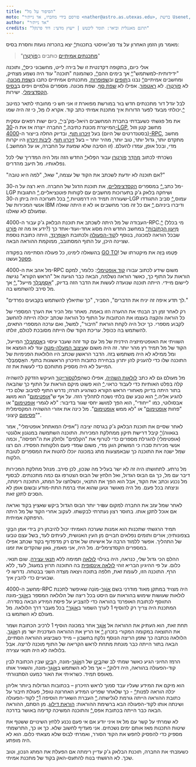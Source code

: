```yaml
---
title: "הסיפור על מל"
moto: "פורסם בידי מחברו, אד ניית׳ר <nather@astro.as.utexas.edu>, ברשת Usenet, ב-21 במאי 1983."
author: "אד ניית׳ר"
credits: "תרגם מאנגלית וביאר: תומר ליכטש | ייעוץ מדעי: דוד פרנקל"
---
```


מאמר מן הזמן האחרון על צד _מצ'ואיסטי_ בתכנות[^](annotations/recent-article)
יצא בהכרזה נועזת וחסרת בסיס:

> "[מתכנתים אמיתיים](glossary/real-programmer) כותבים ב[פוֹרְטְרַן](glossary/fortran)"

אולי כיום,
בתקופה דקדנטית זו של
בירה לייט, מחשבוני כיס[^](annotations/calculators), ותוכנה "ידידותית-למשתמש"[^](annotations/user-friendly-quatations)
אך בימים ההם[^](annotations/story-timeline-estimation),
כשהמונח "תוכנה" עוד היה נשמע מצחיק,
ומחשבים אמיתיים[^](annotations/real-computers) נבנו ב[תופים](glossary/drum-memory) וב[שפופרות](glossary/vaccum-tube),
מתכנתים אמיתיים כתבו ב[שפת מכונה](glossary/assembly-language).
לא [פוֹרְטְרַן](glossary/fortran). לא [ראטפוֹר](glossary/ratfor). אפילו לא [שפת סף](glossary/assembly-language).
שפת מכונה.
מספרים גולמיים ויפים ב[בסיס הקסדצימלי](glossary/hexadecimal).
ישירות.

לבל יגדל דור מתכנתים חדש
בּוּר במורשת מפוארת זו
אני חש כי מחובתי לתאר
כמיטב יכולתי מבעד לפער הדורות
איך מתכנת אמיתי כתב קוד.
אקרא לו מֵל,
כי זה היה שמו.[^](annotations/mel-kaye-bio)

את מל פגשתי כשעבדתי בחברת המחשבים רוֹיאל-מֶק'בִּי[^](annotations/the-timeline-of-royal-mcbee),
כיום ישות רפאים עסקית המייצרת מכונת כתיבה.[^](annotations/the-ghost-of-royal-mcbee)
החברה ייצרה אז את ה-[30-LGP](glossary/lgp-30),
מחשב קטן וזול (בסטנדרטים של היום)
בעל [זיכרון תוף](glossary/drum-memory),
ובדיוק החלה בייצור
ה-[4000-RPC](glossary/rpc-4000), מחשב מתקדם יותר,
גדול יותר, טוב יותר, מהיר יותר – בעל [זיכרון תוף](glossary/drum-memory).
[ליבּוֹת זיכרון](glossary/magnetic-core-memory) היו יקרות מדי,
ובכל אופן, עמדו להעלם.
(זו הסיבה שלא שמעת על החברה,
או על המחשב.)

נשׂכרתי לכתוב [מְהַדֵּר](glossary/compiler) [פוֹרְטְרַן](glossary/fortran)
עבור הפֶּלא[^](annotations/librazette-marvel) החדש הזה ומל היה המדריך שלי לכל נפלאותיו.
מל תיעב מהדרים.

"אם תוכנה לא יודעת לשכתב את הקוד של עצמה,"
שאל, "למה היא טובה?"

מל כתב,[^](annotations/handwritten-code)
במספרים [הקסדצימליים](glossary/hexadecimal),
את תוכנת הדגל של החברה.
היא רצה על ה-30-LGP
ושיחקה בלאק ג'ק בתערוכות מחשבים
עם לקוחות פוטנציאליים.[^](annotations/librazette-chicago-automation-show)
התגובות שעוררה תמיד היו דרמטיות.[^](annotations/librazette-quote-1)
בכל תערוכה היה ביתן ה-30-LGP עמוס,[^](annotations/librazette-quote-2)
סביב התגודדו אנשי המכירות של IBM
ודיברו ביניהם.[^](annotations/librazette-quote-3)
אם כל זה מכר מחשבים או לא
זו היתה שאלה שמעולם לא שאלנו.

העבודה של מל היתה לשכתב
את תוכנת הבלאק ג'ק עבור ה-4000-RPC.[^](annotations/mels-blackjack-game)
(מי בכלל ידע אז מה זה [פּוֹרְט](glossary/port)?)
[מִיעוּן הכְּתוֹבוֹת](glossary/addressing-scheme)[^](annotations/instruction1) במחשב החדש
היה מסוג אחד-ועוד-אחד
כך שבכל הוראה למכונה,
בנוסף ל[קוד-הפעולה](glossary/operation-code)
ולכתובת ה[אוֹפֵּרַנְדּ](glossary/operand),
היתה כתובת נוספת שציינה היכן, על התוף המסתובב,
ממוקמת ההוראה הבאה.

בהשאלה לימינו,
כל פעולה הסתיימה בפקודה [GO TO](glossary/goto)!
פַּטְמוּ בַּזֶּה את מיקטרתו של [פסקל](glossary/pascal) ועשנו.

מל אהב את ה-4000-RPC
משום שידע לכתוב עבורו [קוד אופטימלי](glossary/optimal-code):
כלומר, למקם הוראות על התוף
כך, כאשר הוראה נשלמה,
הבאה כבר הגיעה אל "הראש הקורא"
נגישה ליישום מיידי.
הייתה תוכנה שנועדה לעשות את הדבר הזה בדיוק,
"[אָסֶמְבְּלֶר](glossary/assembly-language) מייעל",[^](annotations/ref1)
אך מל סירב להשתמש בה.

"לך תדע איפה זה יניח את הדברים",
הסביר, "כך שתיאלץ להשתמש בקבועים נפרדים."

רק לאחר זמן רב הבנתי את ההערה הזו באמת.
מאחר ומל הכיר את הערך המספרי
של כל הוראה
והִקצה בעצמו את הכתובות על התוף
כל הוראה שכתב יכולה הייתה להחשב
לקבוע מספרי.
כך יכול היה לקחת הוראת "חיבור", למשל,
ואם ערכה המספרי התאים,
להשתמש בה כּכוֹפֵל.
עריכת הקוד שלו הייתה מסובכת לכולם, זולתו.

השוויתי את האופטימיזציה הידנית של מל
עם קוד זהה שעבר עיסוי ב[אָסֶמְבְּלֶר](glossary/assembly-language) המייעל,
הקוד של מל תמיד רץ מהר יותר.
זה היה משום ש[עיצוב המעלה-מטה](glossary/top-down-design)
עוד לא הומצא אז
ומל ממילא לא היה משתמש בזה.
הדבר הראשון שכתב היו הלולאות הפנימיות של התוכנה שלו
כדי להעניק להן יתרון
בבחירת כתובות הזיכרון הראשונות בתוף.
האָסֶמְבְּלֶר המייעל לא היה מספיק מתוחכם כדי לעשות את זה.

מל מעולם גם לא כתב [לולאות השהיה](glossary/time-delay-loop),
אפילו כשה[פְלֵקסוֹרַייטֵר](glossary/friden-flexowriter) העיקש
הזדקק להשהיה קלה בפלט האותיות כדי לעבוד כראוי.[^](annotations/flexowriter-cps)
הוא פשוט מיקם הוראות על התוף
כך שהבאה בתור היתה בדיוק מאחורי הראש הקורא
כשהגיע תורה;
נדרש התוף לסיבוב שלם
כדי להגיע אליה.[^](annotations/mechanical-structure-vs-original-design)
הוא טבע שם בלתי נשכח לתהליך הזה.
על אף ש"[אופטימום](glossary/optimum)" הוא מושג אבסולוטי,
כמו "ייחודי", הוא הפך למושג יחסי
שגור בדיבור:
"לא לגמרי [אופטימום](glossary/optimum)" או "פחות [אופטימום](glossary/optimum)"
או "לא ממש [אופטימום](glossary/optimum)".
מל כינה את אזורי ההשהיה המקסימלית
"[פסימום](glossary/pessimum) קיצוני".

לאחר שסיים את תוכנת הבלאק ג'ק
בגרסה יציבה
("אפילו המאתחל אופטימלי",
אמר בגאווה)[^](annotations/mels-note-location-00000)
קיבל דרישת תיקון ממחלקת המכירות.
התוכנה השתמשה במנגנון אלגנטי (אופטימלי)
להגרלת מספרים כדי לטרוף את "הקלפים" ולחלק את ה"חפיסה",
וכמה אנשי מכירות סברו כי המשחק הוגן מדי,
משום שמדי פעם הלקוחות הפסידו.
הם רצו שמל ישנה את התוכנה
כך שבאמצעות מתג במכונה
יוכלו להטות את המספרים לטובת הלקוח.

מל נרתע.
לתחושתו היה זה לא ישר בעליל
מה שנכון,
לכן סירב.
מנהל מחלקת המכירות דיבר עם מל,
כך גם הבוס הגדול, ואל הלחץ של הבוס
הצטרפו גם כמה מתכנתים.
לבסוף מל נכנע וכתב את הקוד,
אבל הוא הפך את התנאי,
וכשלחצו על המתג,
התוכנה רימתה, וניצחה בכל פעם.
מל היה מאושר
וטען שהוא אתי ברמת התת-מודע
ובשום אופן לא הסכים לתקן זאת.

לאחר שמל עזב את החברה למקום ע₪יר יותר
הבוס הגדול ביקש שאציץ בקוד
ואראה אם אוכל לתקן אותו.
בחוסר רצון נעתרתי לבקשתו.
לעקוב אחרי הקוד של מל היתה הרפתקה אמיתית.

תמיד הרגשתי שתכנות הוא אמנות
שערכה האמיתי יכול להיבחן רק בידי
אמן הבָּקִי בצפונותיהַ;
אורים ותומים נפלאים
חבויים מן העין האנושית, לעיתים לעד,
בשל עצם טבעו של התהליך.
אפשר ללמוד הרבה על אישיותו של אדם
רק מדפדוף בקוד שכתב
אפילו במספרים הקסדצימליים.
מל היה, אני מאמין, גאון שהקדים את זמנו.

ההלם הכי גדול שלי, כנראה, היה בגילוי
[לולאה](glossary/loop) תמימה ללא [תנאי עצירה](glossary/terminating-condition).
שום תנאי. כלום.
על פי ההיגיון הבריא זוהי [לולאה אינסופית](glossary/infinite-loop)
בה התוכנה תרוץ במעגל, לעד, ללא הרף.
התוכנה הזו, לעומת זאת, חלפה בתוכה
ויצאה מצדה השני בבטחה.
נדרשו לי שבועיים כדי להבין איך.

מחשב ה-4000-RPC היה מצויד במתקן מאוד מודרני
בשם [אוֹגֵר](glossary/register)-מוֹנֶה
שאיפשר לתכנת לולאות
שעושות שימוש בהוראות עם היסט
בכל ריצה של הלולאה
המספר ב[אוֹגֵר](glossary/register)-מונה
התווסף לכתובת האופרנד בהוראה
כדי להצביע על
פיסת המידע הבאה בסדרה.
המתכנת היה צריך רק להוסיף 1 לערך השמור ב[אוֹגֵר](glossary/register)[^](annotations/index-register-1)
בכל מעבר דרך הלולאה.
מל מעולם לא השתמש בו.

תחת זאת, הוא העתיק את ההוראה אל [אוֹגֵר](glossary/register) אחר במכונה
הוסיף 1 לרכיב הכתובת
ושמר את התוצאה במקומה המקורי בזכרון.[^](annotations/index-register-2)
אז הריץ את ההוראה העדכנית
ישר מן ה[אוֹגֵר](glossary/register).
הלולאה נכתבה כך שזמן הריצה הנוסף
נלקח בחשבון –
מייד כשביצוע ההוראה הסתיים,
הבאה בתור הייתה כבר מונחת מתחת לראש הקריאה של התוף
מוכנה לריצה.
אבל בלולאה לא היה תנאי עצירה.

הרמז החיוני הגיע כאשר שמתי לב
שה[ביט](glossary/bit) של ה[אוֹגֵר](glossary/register)-מונה,
ה[ביט](glossary/bit) שבין הכתובת לבין קוד-הפעולה בהוראה,
היה דלוק[^](annotations/bit-binary-note) –
אך מל לא השתמש ב[אוֹגֵר](glossary/register)-מונה,
והשאיר אותו מאופס תמיד.
כשראיתי את האור כמעט הסתנוורתי.

הוא מיקם את המידע שעליו עבד
סמוך לראש הזיכרון –
בכתובות הגדולות ביותר אליהן יכלה הוראה לפנות[^](annotations/rpc-4000-operand-address) -
כך שלאחר שפריט המידע האחרונה טופל,
פעולת חיבור על כתובת ההוראה
הייתה גורמת לגלישתה.[^](annotations/numeric-overflow)
העברת השארית הוסיפה 1[^](annotations/how-instructions-are-composed)
לקוד-הפעולה ושינתה אותו לקוד-הפעולה הבא ברשימת ההוראות:
[הוראת דילוג](glossary/jump-instruction).
מן הסתם, ההוראה הבאה כבר הייתה
בכתובת אפס,[^](annotations/rpc-4000-drum-memory-lowest-address)
והתוכנה המשיכה קדימה באושר בדרכה.

לא שמרתי על קשר עם מל
אז איני יודע אם אי פעם נכנע ללחץ
השינויים ששטף את שיטות התכנות
מאז אותם ימים נשכחים.
אני מעדיף לחשוב שלא.
כך או כך,
התרשמתי מספיק כדי להפסיק לחפש
את הקוד הסורר,
ואמרתי לבוס שלא מצאתי כלום.
הוא לא היה מופתע.

כשעזבתי את החברה,
תוכנת הבלאק ג'ק עדיין רימתה
אם הפעלת את המתג הנכון,
וטוב שכך.
לא הרגשתי בנוח
להתעס-האק בקוד של מתכנת אמיתי.
